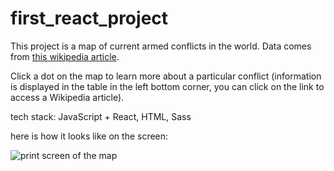 # first_react_project

This project is a map of current armed conflicts in the world. Data comes from [this wikipedia article][article].

  [article]: https://en.wikipedia.org/wiki/List_of_ongoing_armed_conflicts

Click a dot on the map to learn more about a particular conflict (information is displayed in the table in the left bottom corner, you can click on the link to access a Wikipedia article).

tech stack: JavaScript + React, HTML, Sass

here is how it looks like on the screen:

![print screen of the map](https://github.com/AlexxBoro/first_react_project/src/printscreen.png "printscreen")



